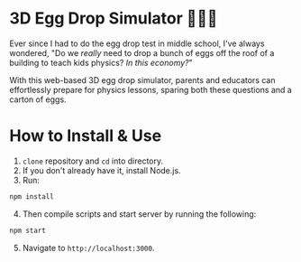 # 3D Egg Drop Simulator 🥚🥚🐣

Ever since I had to do the egg drop test in middle school, I've always wondered, "Do we *really* need to drop a bunch of eggs off the roof of a building to teach kids physics? *In this economy?*" 

With this web-based 3D egg drop simulator, parents and educators can effortlessly prepare for physics lessons, sparing both these questions and a carton of eggs.
# How to Install & Use

1. `clone` repository and `cd` into directory.
2. If you don't already have it, install Node.js.
3. Run:
```bash
npm install
```
4. Then compile scripts and start server by running the following:
```bash
npm start
```
5. Navigate to `http://localhost:3000`. 